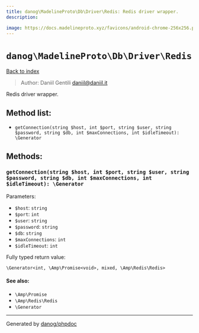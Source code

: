```yaml
---
title: danog\MadelineProto\Db\Driver\Redis: Redis driver wrapper.
description: 

image: https://docs.madelineproto.xyz/favicons/android-chrome-256x256.png
---
```

# `danog\MadelineProto\Db\Driver\Redis`
[Back to index](../../../../index.md)

> Author: Daniil Gentili <daniil@daniil.it>  
  

Redis driver wrapper.  




## Method list:
* `getConnection(string $host, int $port, string $user, string $password, string $db, int $maxConnections, int $idleTimeout): \Generator`

## Methods:
### `getConnection(string $host, int $port, string $user, string $password, string $db, int $maxConnections, int $idleTimeout): \Generator`




Parameters:
* `$host`: `string`   
* `$port`: `int`   
* `$user`: `string`   
* `$password`: `string`   
* `$db`: `string`   
* `$maxConnections`: `int`   
* `$idleTimeout`: `int`   


Fully typed return value:
```
\Generator<int, \Amp\Promise<void>, mixed, \Amp\Redis\Redis>
```
#### See also: 
* `\Amp\Promise`
* `\Amp\Redis\Redis`
* `\Generator`




---
Generated by [danog/phpdoc](https://phpdoc.daniil.it)
